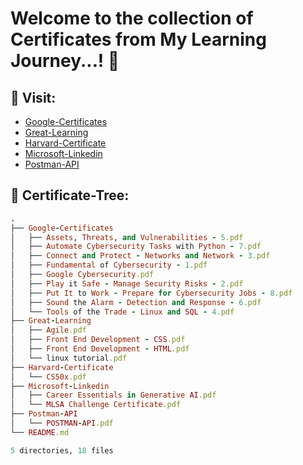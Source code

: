 # Welcome to the collection of Certificates from My Learning Journey...! 🚀

## 🔗 Visit:

+ [Google-Certificates](https://github.com/akash2061/My-Certificates/tree/main/Google-Certificates)
+ [Great-Learning](https://github.com/akash2061/My-Certificates/tree/main/Great-Learning)
+ [Harvard-Certificate](https://github.com/akash2061/My-Certificates/tree/main/Harvard-Certificate)
+ [Microsoft-Linkedin](https://github.com/akash2061/My-Certificates/tree/main/Microsoft-Linkedin)
+ [Postman-API](https://github.com/akash2061/My-Certificates/tree/main/Postman-API)

## 🌲 Certificate-Tree:
```ruby
.
├── Google-Certificates
│   ├── Assets, Threats, and Vulnerabilities - 5.pdf
│   ├── Automate Cybersecurity Tasks with Python - 7.pdf
│   ├── Connect and Protect - Networks and Network - 3.pdf
│   ├── Fundamental of Cybersecurity - 1.pdf
│   ├── Google Cybersecurity.pdf
│   ├── Play it Safe - Manage Security Risks - 2.pdf
│   ├── Put It to Work - Prepare for Cybersecurity Jobs - 8.pdf
│   ├── Sound the Alarm - Detection and Response - 6.pdf
│   └── Tools of the Trade - Linux and SQL - 4.pdf
├── Great-Learning
│   ├── Agile.pdf
│   ├── Front End Development - CSS.pdf
│   ├── Front End Development - HTML.pdf
│   └── linux tutorial.pdf
├── Harvard-Certificate
│   └── CS50x.pdf
├── Microsoft-Linkedin
│   ├── Career Essentials in Generative AI.pdf
│   └── MLSA Challenge Certificate.pdf
├── Postman-API
│   └── POSTMAN-API.pdf
└── README.md

5 directories, 18 files

```


<!-- ## 🌲 Certificate-Tree:

.<br>
├── [Google-Certificates](https://github.com/akash2061/My-Certificates/tree/main/Google-Certificates)<br>
│   ├── Assets, Threats, and Vulnerabilities - 5.pdf<br>
│   ├── Automate Cybersecurity Tasks with Python - 7.pdf<br>
│   ├── Connect and Protect - Networks and Network - 3.pdf<br>
│   ├── Fundamental of Cybersecurity - 1.pdf<br>
│   ├── Google Cybersecurity.pdf<br>
│   ├── Play it Safe - Manage Security Risks - 2.pdf<br>
│   ├── Put It to Work - Prepare for Cybersecurity Jobs - 8.pdf<br>
│   ├── Sound the Alarm - Detection and Response - 6.pdf<br>
│   └── Tools of the Trade - Linux and SQL - 4.pdf<br>
├── [Great-Learning](https://github.com/akash2061/My-Certificates/tree/main/Great-Learning)<br>
│   ├── Agile.pdf<br>
│   ├── Front End Development - CSS.pdf<br>
│   ├── Front End Development - HTML.pdf<br>
│   └── linux tutorial.pdf<br>
└── [README.md](https://github.com/akash2061/My-Certificates/tree/main/README.md)<br>
<br>
2 directories, 14 files<br>

-->
